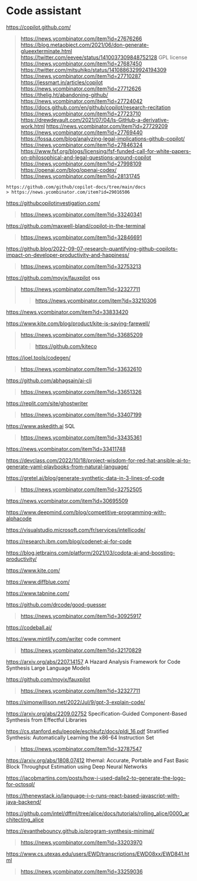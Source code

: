 # Code assistant
https://copilot.github.com/
> https://news.ycombinator.com/item?id=27676266
> https://blog.metaobject.com/2021/06/don-generate-glueexterminate.html
> https://twitter.com/eevee/status/1410037309848752128 GPL license
> https://news.ycombinator.com/item?id=27687450
> https://twitter.com/mitsuhiko/status/1410886329924194309
> https://news.ycombinator.com/item?id=27710287
> https://jessmart.in/articles/copilot
> https://news.ycombinator.com/item?id=27712626
> https://thelig.ht/abandoning-github/
> https://news.ycombinator.com/item?id=27724042
> https://docs.github.com/en/github/copilot/research-recitation
> https://news.ycombinator.com/item?id=27723710
> https://drewdevault.com/2021/07/04/Is-GitHub-a-derivative-work.html
> https://news.ycombinator.com/item?id=27729209
> https://news.ycombinator.com/item?id=27769440
> https://fossa.com/blog/analyzing-legal-implications-github-copilot/
> https://news.ycombinator.com/item?id=27846324
> https://www.fsf.org/blogs/licensing/fsf-funded-call-for-white-papers-on-philosophical-and-legal-questions-around-copilot
> https://news.ycombinator.com/item?id=27998109
> https://openai.com/blog/openai-codex/
> https://news.ycombinator.com/item?id=28131745

    https://github.com/github/copilot-docs/tree/main/docs
    > https://news.ycombinator.com/item?id=29016506

https://githubcopilotinvestigation.com/
> https://news.ycombinator.com/item?id=33240341

https://github.com/maxwell-bland/copilot-in-the-terminal
> https://news.ycombinator.com/item?id=32846691

https://github.blog/2022-09-07-research-quantifying-github-copilots-impact-on-developer-productivity-and-happiness/
> https://news.ycombinator.com/item?id=32753213

https://github.com/moyix/fauxpilot oss
> https://news.ycombinator.com/item?id=32327711
> > https://news.ycombinator.com/item?id=33210306

https://news.ycombinator.com/item?id=33833420

https://www.kite.com/blog/product/kite-is-saying-farewell/
> https://news.ycombinator.com/item?id=33685209
> > https://github.com/kiteco

https://joel.tools/codegen/
> https://news.ycombinator.com/item?id=33632610

https://github.com/abhagsain/ai-cli
> https://news.ycombinator.com/item?id=33651326

https://replit.com/site/ghostwriter
> https://news.ycombinator.com/item?id=33407199

https://www.askedith.ai SQL
> https://news.ycombinator.com/item?id=33435361

https://news.ycombinator.com/item?id=33411748

https://devclass.com/2022/10/18/project-wisdom-for-red-hat-ansible-ai-to-generate-yaml-playbooks-from-natural-language/

https://gretel.ai/blog/generate-synthetic-data-in-3-lines-of-code
> https://news.ycombinator.com/item?id=32752505

https://news.ycombinator.com/item?id=30695509

https://www.deepmind.com/blog/competitive-programming-with-alphacode

https://visualstudio.microsoft.com/fr/services/intellicode/

https://research.ibm.com/blog/codenet-ai-for-code

https://blog.jetbrains.com/platform/2021/03/codota-ai-and-boosting-productivity/

https://www.kite.com/

https://www.diffblue.com/

https://www.tabnine.com/

https://github.com/drcode/good-guesser
> https://news.ycombinator.com/item?id=30925917

https://codeball.ai/

https://www.mintlify.com/writer code comment
> https://news.ycombinator.com/item?id=32170829

https://arxiv.org/abs/2207.14157 A Hazard Analysis Framework for Code Synthesis Large Language Models

https://github.com/moyix/fauxpilot
> https://news.ycombinator.com/item?id=32327711

https://simonwillison.net/2022/Jul/9/gpt-3-explain-code/

https://arxiv.org/abs/2209.02752 Specification-Guided Component-Based Synthesis from Effectful Libraries

https://cs.stanford.edu/people/eschkufz/docs/pldi_16.pdf Stratified Synthesis: Automatically Learning the x86-64 Instruction Set
> https://news.ycombinator.com/item?id=32787547

https://arxiv.org/abs/1808.07412 Ithemal: Accurate, Portable and Fast Basic Block Throughput Estimation using Deep Neural Networks

https://jacobmartins.com/posts/how-i-used-dalle2-to-generate-the-logo-for-octosql/

https://thenewstack.io/language-i-o-runs-react-based-javascript-with-java-backend/

https://github.com/intel/dffml/tree/alice/docs/tutorials/rolling_alice/0000_architecting_alice

https://evanthebouncy.github.io/program-synthesis-minimal/
> https://news.ycombinator.com/item?id=33203970

https://www.cs.utexas.edu/users/EWD/transcriptions/EWD08xx/EWD841.html
> https://news.ycombinator.com/item?id=33259036
